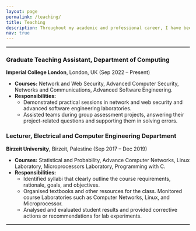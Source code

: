 ```yaml
---
layout: page
permalink: /teaching/
title: Teaching
description: Throughout my academic and professional career, I have been fortunate to contribute to teaching and mentoring students in various computing and engineering courses. Below is a summary of my teaching roles and responsibilities.
nav: true
---
```


<hr style="border: 1px solid grey; margin-bottom: 20px;">

<section>
  <h3>Graduate Teaching Assistant, Department of Computing</h3>
  <p><strong>Imperial College London</strong>, London, UK (Sep 2022 – Present)</p>
  <ul>
    <li><strong>Courses:</strong> Network and Web Security, Advanced Computer Security, Networks and Communications,   Advanced Software Engineering.</li>
    <li><strong>Responsibilities:</strong>
      <ul>
        <li>Demonstrated practical sessions in network and web security and advanced software engineering laboratories.</li>
        <li>Assisted teams during group assessment projects, answering their project-related questions and supporting them in solving errors.</li>
      </ul>
    </li>
  </ul>
</section>

<section>
  <h3>Lecturer, Electrical and Computer Engineering Department</h3>
  <p><strong>Birzeit University</strong>, Birzeit, Palestine (Sep 2017 – Dec 2019)</p>
  <ul>
    <li><strong>Courses:</strong> Statistical and Probability, Advance Computer Networks, Linux Laboratory, Microprocessors Laboratory, Programming with C.</li>
    <li><strong>Responsibilities:</strong>
      <ul>
        <li>Identified syllabi that clearly outline the course requirements, rationale, goals, and objectives.</li>
        <li>Organised textbooks and other resources for the class. Monitored course Laboratories such as Computer Networks, Linux, and Microprocessor.</li>
        <li>Analysed and evaluated student results and provided corrective actions or recommendations for lab experiments.</li>
      </ul>
    </li>
  </ul>
</section>

<hr style="border: 1px solid grey; margin-bottom: 20px;">
